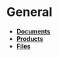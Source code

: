 # General

* **[Documents](documents/index.md)**
*  **[Products](products/index.md)**
*  **[Files](folders.md)**
